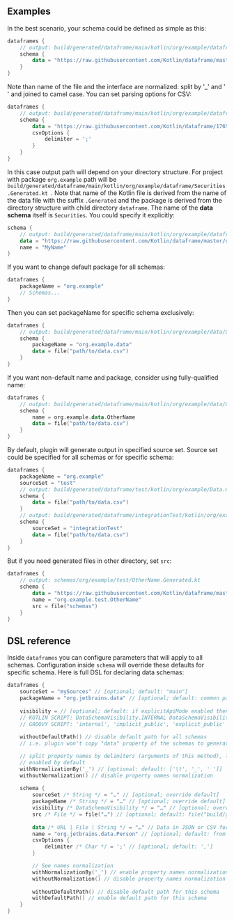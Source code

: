 [//]: # (title: Gradle plugin reference)

## Examples
In the best scenario, your schema could be defined as simple as this:
```kotlin
dataframes {
    // output: build/generated/dataframe/main/kotlin/org/example/dataframe/JetbrainsRepositories.Generated.kt
    schema {
        data = "https://raw.githubusercontent.com/Kotlin/dataframe/master/data/jetbrains_repositories.csv"
    }
}
```
Note than name of the file and the interface are normalized: split by '_' and ' ' and joined to camel case.
You can set parsing options for CSV:
```kotlin
dataframes {
    // output: build/generated/dataframe/main/kotlin/org/example/dataframe/Securities.Generated.kt
    schema {
        data = "https://raw.githubusercontent.com/Kotlin/dataframe/1765966904c5920154a4a480aa1fcff23324f477/data/securities.csv"
        csvOptions {
            delimiter = ';'
        }
    }
}
```
In this case output path will depend on your directory structure. For project with package `org.example` path will be `build/generated/dataframe/main/kotlin/org/example/dataframe/Securities.Generated.kt
`. Note that name of the Kotlin file is derived from the name of the data file with the suffix `.Generated` and the package is derived from the directory structure with child directory `dataframe`. The name of the **data schema** itself is `Securities`. You could specify it explicitly:
```kotlin
schema {
    // output: build/generated/dataframe/main/kotlin/org/example/dataframe/MyName.Generated.kt
    data = "https://raw.githubusercontent.com/Kotlin/dataframe/master/data/jetbrains_repositories.csv"
    name = "MyName"
}
```
If you want to change default package for all schemas:
```kotlin
dataframes {
    packageName = "org.example"
    // Schemas...
}
```
Then you can set packageName for specific schema exclusively:
```kotlin
dataframes {
    // output: build/generated/dataframe/main/kotlin/org/example/data/OtherName.Generated.kt
    schema {
        packageName = "org.example.data"
        data = file("path/to/data.csv")
    }
}
```
If you want non-default name and package, consider using fully-qualified name:
```kotlin
dataframes {
    // output: build/generated/dataframe/main/kotlin/org/example/data/OtherName.Generated.kt
    schema {
        name = org.example.data.OtherName
        data = file("path/to/data.csv")
    }
}
```
By default, plugin will generate output in specified source set. Source set could be specified for all schemas or for specific schema:
```kotlin
dataframes {
    packageName = "org.example"
    sourceSet = "test"
    // output: build/generated/dataframe/test/kotlin/org/example/Data.Generated.kt
    schema {
        data = file("path/to/data.csv")
    }
    // output: build/generated/dataframe/integrationTest/kotlin/org/example/Data.Generated.kt
    schema {
        sourceSet = "integrationTest"
        data = file("path/to/data.csv")
    }
}
```
But if you need generated files in other directory, set `src`:
```kotlin
dataframes {
    // output: schemas/org/example/test/OtherName.Generated.kt
    schema {
        data = "https://raw.githubusercontent.com/Kotlin/dataframe/master/data/jetbrains_repositories.csv"
        name = "org.example.test.OtherName"
        src = file("schemas")
    }
}
```

## DSL reference
Inside `dataframes` you can configure parameters that will apply to all schemas. Configuration inside `schema` will override these defaults for specific schema.
Here is full DSL for declaring data schemas:

```kotlin
dataframes {
    sourceSet = "mySources" // [optional; default: "main"]
    packageName = "org.jetbrains.data" // [optional; default: common package under source set]
    
    visibility = // [optional; default: if explicitApiMode enabled then EXPLICIT_PUBLIC, else IMPLICIT_PUBLIC]
    // KOTLIN SCRIPT: DataSchemaVisibility.INTERNAL DataSchemaVisibility.IMPLICIT_PUBLIC, DataSchemaVisibility.EXPLICIT_PUBLIC
    // GROOVY SCRIPT: 'internal', 'implicit_public', 'explicit_public'
        
    withoutDefaultPath() // disable default path for all schemas
    // i.e. plugin won't copy "data" property of the schemas to generated companion objects

    // split property names by delimiters (arguments of this method), lowercase parts and join to camel case
    // enabled by default
    withNormalizationBy('_') // [optional: default: ['\t', '_', ' ']]
    withoutNormalization() // disable property names normalization
    
    schema {
        sourceSet /* String */ = "…" // [optional; override default]
        packageName /* String */ = "…" // [optional; override default]
        visibility /* DataSchemaVisibility */ = "…" // [optional; override default]
        src /* File */ = file("…") // [optional; default: file("build/generated/dataframe/$sourceSet/kotlin")]
        
        data /* URL | File | String */ = "…" // Data in JSON or CSV formats
        name = "org.jetbrains.data.Person" // [optional; default: from filename]
        csvOptions {
            delimiter /* Char */ = ';' // [optional; default: ',']
        }

        // See names normalization
        withNormalizationBy('_') // enable property names normalization for this schema and use these delimiters
        withoutNormalization() // disable property names normalization for this schema
        
        withoutDefaultPath() // disable default path for this schema
        withDefaultPath() // enable default path for this schema
    }
}
```
